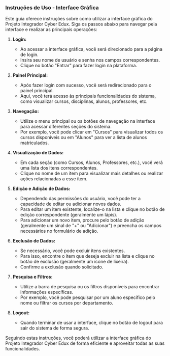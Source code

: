 ### Instruções de Uso - Interface Gráfica

Este guia oferece instruções sobre como utilizar a interface gráfica do Projeto Integrador Cyber Edux. Siga os passos abaixo para navegar pela interface e realizar as principais operações:

1. **Login:**
   - Ao acessar a interface gráfica, você será direcionado para a página de login.
   - Insira seu nome de usuário e senha nos campos correspondentes.
   - Clique no botão "Entrar" para fazer login na plataforma.

2. **Painel Principal:**
   - Após fazer login com sucesso, você será redirecionado para o painel principal.
   - Aqui, você terá acesso às principais funcionalidades do sistema, como visualizar cursos, disciplinas, alunos, professores, etc.

3. **Navegação:**
   - Utilize o menu principal ou os botões de navegação na interface para acessar diferentes seções do sistema.
   - Por exemplo, você pode clicar em "Cursos" para visualizar todos os cursos disponíveis ou em "Alunos" para ver a lista de alunos matriculados.

4. **Visualização de Dados:**
   - Em cada seção (como Cursos, Alunos, Professores, etc.), você verá uma lista dos itens correspondentes.
   - Clique no nome de um item para visualizar mais detalhes ou realizar ações relacionadas a esse item.

5. **Edição e Adição de Dados:**
   - Dependendo das permissões do usuário, você pode ter a capacidade de editar ou adicionar novos dados.
   - Para editar um item existente, localize-o na lista e clique no botão de edição correspondente (geralmente um lápis).
   - Para adicionar um novo item, procure pelo botão de adição (geralmente um sinal de "+" ou "Adicionar") e preencha os campos necessários no formulário de adição.

6. **Exclusão de Dados:**
   - Se necessário, você pode excluir itens existentes.
   - Para isso, encontre o item que deseja excluir na lista e clique no botão de exclusão (geralmente um ícone de lixeira).
   - Confirme a exclusão quando solicitado.

7. **Pesquisa e Filtros:**
   - Utilize a barra de pesquisa ou os filtros disponíveis para encontrar informações específicas.
   - Por exemplo, você pode pesquisar por um aluno específico pelo nome ou filtrar os cursos por departamento.

8. **Logout:**
   - Quando terminar de usar a interface, clique no botão de logout para sair do sistema de forma segura.

Seguindo estas instruções, você poderá utilizar a interface gráfica do Projeto Integrador Cyber Edux de forma eficiente e aproveitar todas as suas funcionalidades.
